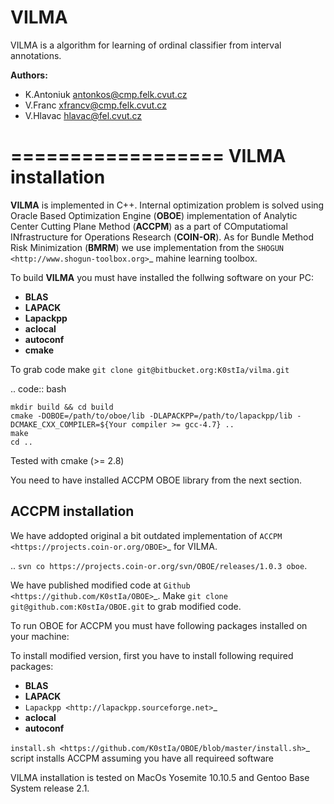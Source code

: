 VILMA
=====

VILMA is a algorithm for learning of ordinal classifier from interval annotations.

**Authors:**
  - K.Antoniuk antonkos@cmp.felk.cvut.cz
  - V.Franc xfrancv@cmp.felk.cvut.cz
  - V.Hlavac hlavac@fel.cvut.cz

==================
VILMA installation
==================

**VILMA** is implemented in C++. Internal optimization problem is solved using Oracle
Based Optimization Engine (**OBOE**) implementation of Analytic Center Cutting Plane Method (**ACCPM**)
as a part of COmputatiomal INfrastructure for Operations Research (**COIN-OR**).
As for Bundle Method Risk Minimization (**BMRM**) we use implementation from the `SHOGUN <http://www.shogun-toolbox.org>`_ mahine learning toolbox.

To build **VILMA** you must have installed the follwing software on your PC:
  - **BLAS** 
  - **LAPACK**
  - **Lapackpp** 
  - **aclocal**
  - **autoconf** 
  - **cmake**


To grab code make ``git clone git@bitbucket.org:K0stIa/vilma.git``

.. code:: bash

    mkdir build && cd build
    cmake -DOBOE=/path/to/oboe/lib -DLAPACKPP=/path/to/lapackpp/lib -DCMAKE_CXX_COMPILER=${Your compiler >= gcc-4.7} ..
    make
    cd ..

Tested with cmake (>= 2.8)

You need to have installed ACCPM OBOE library from the next section.

ACCPM installation
------------------

We have addopted original a bit outdated implementation of `ACCPM <https://projects.coin-or.org/OBOE>`_ for VILMA.

..
  ``svn co https://projects.coin-or.org/svn/OBOE/releases/1.0.3 oboe``.

We have published modified code at `Github <https://github.com/K0stIa/OBOE>`_. 
Make ``git clone git@github.com:K0stIa/OBOE.git`` to grab modified code.

To run OBOE for ACCPM you must have following packages installed on your machine:


To install modified version, first you have to install following required packages:
  - **BLAS**
  - **LAPACK**
  - `Lapackpp <http://lapackpp.sourceforge.net>`_
  - **aclocal**
  - **autoconf**
 
`install.sh <https://github.com/K0stIa/OBOE/blob/master/install.sh>`_ script installs ACCPM assuming you have all requireed software


VILMA installation is tested on MacOs Yosemite 10.10.5 and Gentoo Base System release 2.1.
